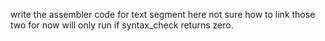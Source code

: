 write the assembler code for text segment here
not sure how to link those two for now
will only run if syntax_check returns zero.